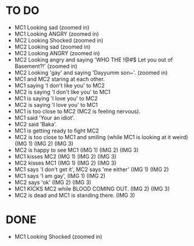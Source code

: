 # TO DO
* MC1 Looking sad (zoomed in)
* MC1 Looking ANGRY (zoomed in)
* MC2 Looking Shocked (zoomed in)
* MC2 Looking sad (zoomed in)
* MC2 Looking ANGRY (zoomed in)
* MC2 Looking angry and saying 'WHO THE !@#$ Let you out of Basement?!' (zoomed in)
* MC2 Looking 'gay' and saying 'Dayyumm son~'. (zoomed in)
* MC1 and MC2 staring at each other.
* MC1 saying 'I don't like you' to MC2
* MC2 is saying 'I don't like you' to MC1
* MC1 is saying 'I love you' to MC2
* MC2 is saying 'I love you' to MC1
* MC1 is too close to MC2 (MC2 is feeling nervous).
* MC1 said 'Your an idiot'.
* MC2 said 'Baka'.
* MC1 is getting ready to fight MC2
* MC2 is too close to MC1 and smiling (while MC1 is looking at it weird) (IMG 1) (IMG 2) (IMG 3)
* MC2 is happy to see MC1 (IMG 1) (IMG 2) (IMG 3)
* MC1 kisses MC2 (IMG 1) (IMG 2) (IMG 3)
* MC2 kisses MC1 (IMG 1) (IMG 2) (IMG 3)
* MC1 says 'I don't get it', MC2 says 'me either' (IMG 1) (IMG 2)
* MC1 says 'I am gay', (IMG 1) (IMG 2)
* MC2 says 'ok' (IMG 2) (IMG 3)
* MC1 KICKS MC2 while BLOOD COMING OUT. (IMG 2) (IMG 3)
* MC2 is dead and MC1 is standing there. (IMG 3)

# DONE

* MC1 Looking Shocked (zoomed in)
